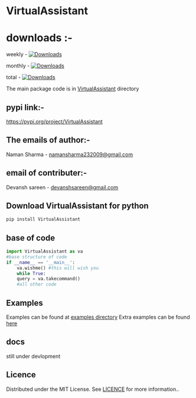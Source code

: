 # VirtualAssistant

# downloads :-  
weekly - [![Downloads](https://static.pepy.tech/personalized-badge/virtualassistant?period=week&units=abbreviation&left_color=black&right_color=yellow&left_text=Downloads)](https://pepy.tech/project/virtualassistant)

monthly - [![Downloads](https://static.pepy.tech/personalized-badge/virtualassistant?period=month&units=abbreviation&left_color=black&right_color=yellow&left_text=Downloads)](https://pepy.tech/project/virtualassistant)

total - [![Downloads](https://static.pepy.tech/personalized-badge/virtualassistant?period=total&units=abbreviation&left_color=black&right_color=yellow&left_text=Downloads)](https://pepy.tech/project/virtualassistant)

The main package code is in [VirtualAssistant](https://github.com/Naman23-coder/VirtualAssistant/tree/main/VirtualAssistant) directory

## pypi link:-
https://pypi.org/project/VirtualAssistant

## The emails of author:-
 Naman Sharma - namansharma232009@gmail.com

## email of contributer:-
 Devansh sareen - devanshsareen@gmail.com
 
## Download VirtualAssistant for python 

```python
pip install VirtualAssistant
```
## base of code
```python
import VirtualAssistant as va
#base structure of code
if __name__ == '__main__':
    va.wishme() #this will wish you
    while True:
    query = va.takecommand()
    #all other code 
```
## Examples 
Examples can be found at [examples directory](examples)
Extra examples can be found [here](https://www.github.com/Naman23-coder/extra-examples)
## docs
still under devlopment
## Licence
Distributed under the MIT License. See [LICENCE](https://github.com/Naman23-coder/VirtualAssistant/blob/main/LICENSE) for more information..
